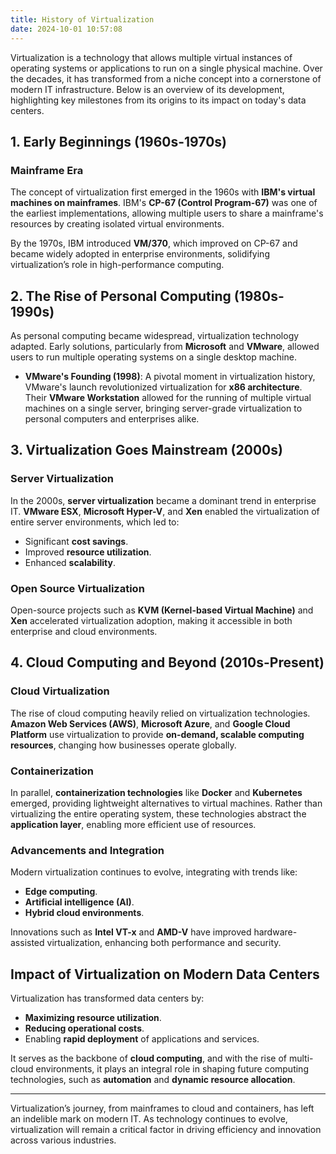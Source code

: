 ```yaml
---
title: History of Virtualization
date: 2024-10-01 10:57:08
---
```


Virtualization is a technology that allows multiple virtual instances of operating systems or applications to run on a single physical machine. Over the decades, it has transformed from a niche concept into a cornerstone of modern IT infrastructure. Below is an overview of its development, highlighting key milestones from its origins to its impact on today's data centers.

## 1. Early Beginnings (1960s-1970s)

### Mainframe Era  
The concept of virtualization first emerged in the 1960s with **IBM's virtual machines on mainframes**. IBM's **CP-67 (Control Program-67)** was one of the earliest implementations, allowing multiple users to share a mainframe's resources by creating isolated virtual environments.  

By the 1970s, IBM introduced **VM/370**, which improved on CP-67 and became widely adopted in enterprise environments, solidifying virtualization’s role in high-performance computing.

## 2. The Rise of Personal Computing (1980s-1990s)

As personal computing became widespread, virtualization technology adapted. Early solutions, particularly from **Microsoft** and **VMware**, allowed users to run multiple operating systems on a single desktop machine.

- **VMware's Founding (1998)**: A pivotal moment in virtualization history, VMware's launch revolutionized virtualization for **x86 architecture**. Their **VMware Workstation** allowed for the running of multiple virtual machines on a single server, bringing server-grade virtualization to personal computers and enterprises alike.

## 3. Virtualization Goes Mainstream (2000s)

### Server Virtualization  
In the 2000s, **server virtualization** became a dominant trend in enterprise IT. **VMware ESX**, **Microsoft Hyper-V**, and **Xen** enabled the virtualization of entire server environments, which led to:
- Significant **cost savings**.
- Improved **resource utilization**.
- Enhanced **scalability**.

### Open Source Virtualization  
Open-source projects such as **KVM (Kernel-based Virtual Machine)** and **Xen** accelerated virtualization adoption, making it accessible in both enterprise and cloud environments.

## 4. Cloud Computing and Beyond (2010s-Present)

### Cloud Virtualization  
The rise of cloud computing heavily relied on virtualization technologies. **Amazon Web Services (AWS)**, **Microsoft Azure**, and **Google Cloud Platform** use virtualization to provide **on-demand, scalable computing resources**, changing how businesses operate globally.

### Containerization  
In parallel, **containerization technologies** like **Docker** and **Kubernetes** emerged, providing lightweight alternatives to virtual machines. Rather than virtualizing the entire operating system, these technologies abstract the **application layer**, enabling more efficient use of resources.

### Advancements and Integration  
Modern virtualization continues to evolve, integrating with trends like:
- **Edge computing**.
- **Artificial intelligence (AI)**.
- **Hybrid cloud environments**.

Innovations such as **Intel VT-x** and **AMD-V** have improved hardware-assisted virtualization, enhancing both performance and security.

## Impact of Virtualization on Modern Data Centers

Virtualization has transformed data centers by:
- **Maximizing resource utilization**.
- **Reducing operational costs**.
- Enabling **rapid deployment** of applications and services.

It serves as the backbone of **cloud computing**, and with the rise of multi-cloud environments, it plays an integral role in shaping future computing technologies, such as **automation** and **dynamic resource allocation**.

---

Virtualization’s journey, from mainframes to cloud and containers, has left an indelible mark on modern IT. As technology continues to evolve, virtualization will remain a critical factor in driving efficiency and innovation across various industries.